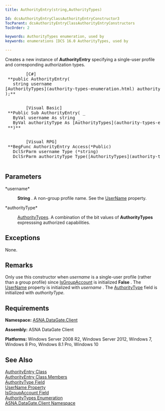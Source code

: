 ```yaml
---
title: AuthorityEntry(string,AuthorityTypes)

Id: dcsAuthorityEntryClassAuthorityEntryConstructor3
TocParent: dcsAuthorityEntryClassAuthorityEntryConstructors
TocOrder: 2

keywords: AuthorityTypes enumeration, used by
keywords: enumerations [DCS 16.0 AuthorityTypes, used by

---
```


<span>Creates a new instance of <span> **AuthorityEntry** </span> specifying a single-user profile and corresponding authorization types</span>.
<pre class="prettyprint">
        <span class="lang">[C#]</span>
 **public AuthorityEntry(
   string username
[AuthorityTypes](authority-types-enumeration.html) authorityType
);** 
      </pre>
<pre class="prettyprint">
        <span class="lang">[Visual Basic] </span>
 **Public Sub AuthorityEntry( _
   ByVal username As string _
   ByVal authorityType As [AuthorityTypes](authority-types-enumeration.html)** 
 **)** 
      </pre>
<pre class="prettyprint">
        <span class="lang">[Visual RPG]</span>
 **BegFunc AuthorityEntry Access(*Public)
   DclSrParm username Type (*string)
   DclSrParm authorityType Type([AuthorityTypes](authority-types-enumeration.html))** 
      </pre>

## Parameters

<dl>
        <dt>
 *username* 
        </dt>
        <dd>

**String** . A non-group profile name. See the [ UserName](authority-entry-class-username-field.html) property.
</dd>
        <dt>
 *authorityType* 
        </dt>
        <dd>

[AuthorityTypes](authority-types-enumeration.html). A combination of the bit values of **AuthorityTypes** expresssing authorized capabilities.
</dd>
</dl>

## Exceptions

None.
## Remarks

Only use this constructor when *username* is a single-user profile (rather than a group profile) since [ IsGroupAccount](authority-entry-class-username-field.html) is initialized **False** . The [ UserName](authority-entry-class-username-field.html) property is initialized with *username* . The [ AuthorityType](authority-entry-class-authority-type-field.html) field is initialized with *authorityType.* 
## Requirements

**Namespace:** [ASNA.DataGate.Client](datagate-client-namespace.html) 

**Assembly:** ASNA DataGate Client

**Platforms:** Windows Server 2008 R2, Windows Server 2012, Windows 7, Windows 8 Pro, Windows 8.1 Pro, Windows 10
## See Also


[AuthorityEntry Class](authority-entry-class.html)
      <br />
[AuthorityEntry Class Members](authority-entry-members.html)
      <br />
[AuthorityType Field](authority-entry-class-authority-type-field.html)
      <br />
[UserName Property](authority-entry-class-username-field.html)
      <br />
[IsGroupAccount Field](authority-entry-class-username-field.html)
      <br />
[AuthorityTypes Enumeration](authority-types-enumeration.html)
      <br />
[ASNA.DataGate.Client Namespace](datagate-client-namespace.html)

